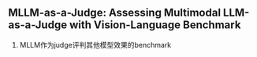 ## MLLM-as-a-Judge: Assessing Multimodal LLM-as-a-Judge with Vision-Language Benchmark
1. MLLM作为judge评判其他模型效果的benchmark